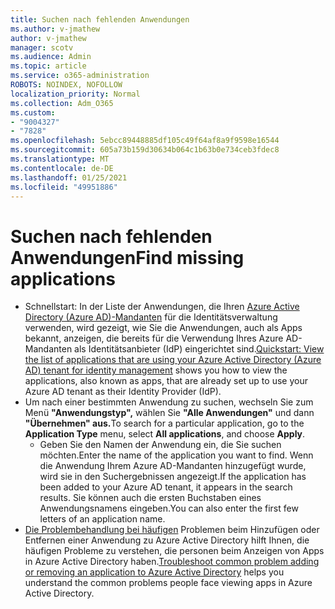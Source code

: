 ```yaml
---
title: Suchen nach fehlenden Anwendungen
ms.author: v-jmathew
author: v-jmathew
manager: scotv
ms.audience: Admin
ms.topic: article
ms.service: o365-administration
ROBOTS: NOINDEX, NOFOLLOW
localization_priority: Normal
ms.collection: Adm_O365
ms.custom:
- "9004327"
- "7828"
ms.openlocfilehash: 5ebcc89448885df105c49f64af8a9f9598e16544
ms.sourcegitcommit: 605a73b159d30634b064c1b63b0e734ceb3fdec8
ms.translationtype: MT
ms.contentlocale: de-DE
ms.lasthandoff: 01/25/2021
ms.locfileid: "49951886"
---
```

# <a name="find-missing-applications"></a><span data-ttu-id="d19b5-102">Suchen nach fehlenden Anwendungen</span><span class="sxs-lookup"><span data-stu-id="d19b5-102">Find missing applications</span></span>

- <span data-ttu-id="d19b5-103">Schnellstart: In der Liste der Anwendungen, die Ihren [Azure Active Directory (Azure AD)-Mandanten](https://docs.microsoft.com/azure/active-directory/manage-apps/view-applications-portal) für die Identitätsverwaltung verwenden, wird gezeigt, wie Sie die Anwendungen, auch als Apps bekannt, anzeigen, die bereits für die Verwendung Ihres Azure AD-Mandanten als Identitätsanbieter (IdP) eingerichtet sind.</span><span class="sxs-lookup"><span data-stu-id="d19b5-103">[Quickstart: View the list of applications that are using your Azure Active Directory (Azure AD) tenant for identity management](https://docs.microsoft.com/azure/active-directory/manage-apps/view-applications-portal) shows you how to view the applications, also known as apps, that are already set up to use your Azure AD tenant as their Identity Provider (IdP).</span></span>
- <span data-ttu-id="d19b5-104">Um nach einer bestimmten Anwendung zu suchen, wechseln Sie zum Menü **"Anwendungstyp",** wählen Sie **"Alle Anwendungen"** und dann **"Übernehmen" aus.**</span><span class="sxs-lookup"><span data-stu-id="d19b5-104">To search for a particular application, go to the **Application Type** menu, select **All applications**, and choose **Apply**.</span></span>
  - <span data-ttu-id="d19b5-105">Geben Sie den Namen der Anwendung ein, die Sie suchen möchten.</span><span class="sxs-lookup"><span data-stu-id="d19b5-105">Enter the name of the application you want to find.</span></span> <span data-ttu-id="d19b5-106">Wenn die Anwendung Ihrem Azure AD-Mandanten hinzugefügt wurde, wird sie in den Suchergebnissen angezeigt.</span><span class="sxs-lookup"><span data-stu-id="d19b5-106">If the application has been added to your Azure AD tenant, it appears in the search results.</span></span> <span data-ttu-id="d19b5-107">Sie können auch die ersten Buchstaben eines Anwendungsnamens eingeben.</span><span class="sxs-lookup"><span data-stu-id="d19b5-107">You can also enter the first few letters of an application name.</span></span>
- <span data-ttu-id="d19b5-108">[Die Problembehandlung bei häufigen](https://docs.microsoft.com/azure/active-directory/manage-apps/troubleshoot-adding-apps) Problemen beim Hinzufügen oder Entfernen einer Anwendung zu Azure Active Directory hilft Ihnen, die häufigen Probleme zu verstehen, die personen beim Anzeigen von Apps in Azure Active Directory haben.</span><span class="sxs-lookup"><span data-stu-id="d19b5-108">[Troubleshoot common problem adding or removing an application to Azure Active Directory](https://docs.microsoft.com/azure/active-directory/manage-apps/troubleshoot-adding-apps) helps you understand the common problems people face viewing apps in Azure Active Directory.</span></span>
